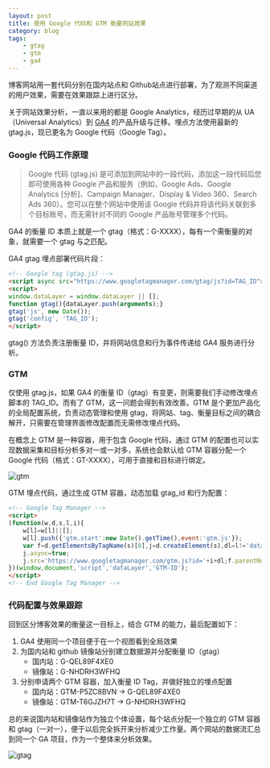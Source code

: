 ```yaml
---
layout: post
title: 使用 Google 代码和 GTM 衡量网站效果
category: blog
tags:
    - gtag
    - gtm
    - ga4
---
```


博客网站用一套代码分别在国内站点和 Github站点进行部署，为了观测不同渠道的用户效果，需要在效果跟踪上进行区分。

关于网站效果分析，一直以来用的都是 Google Analytics，经历过早期的从 UA（Universal Analytics）到 [GA4](https://analytics.google.com/analytics/web/#) 的产品升级与迁移。埋点方法使用最新的 gtag.js，现已更名为 Google 代码（Google Tag）。

### Google 代码工作原理

> Google 代码 (gtag.js) 是可添加到网站中的一段代码，添加这一段代码后您即可使用各种 Google 产品和服务（例如，Google Ads、Google Analytics [分析]、Campaign Manager、Display & Video 360、Search Ads 360）。您可以在整个网站中使用该 Google 代码并将该代码关联到多个目标账号，而无需针对不同的 Google 产品账号管理多个代码。

GA4 的衡量 ID 本质上就是一个 gtag（格式：G-XXXX），每有一个需衡量的对象，就需要一个 gtag 与之匹配。

GA4 gtag 埋点部署代码片段：

```html
<!-- Google tag (gtag.js) -->
<script async src="https://www.googletagmanager.com/gtag/js?id=TAG_ID"></script>
<script>
window.dataLayer = window.dataLayer || [];
function gtag(){dataLayer.push(arguments);}
gtag('js', new Date());
gtag('config', 'TAG_ID');
</script>
```

gtag() 方法负责注册衡量 ID，并将网站信息和行为事件传递给 GA4 服务进行分析。

<!--more-->

### GTM

仅使用 gtag.js，如果 GA4 的衡量 ID（gtag）有变更，则需要我们手动修改埋点脚本的 TAG_ID。而有了 GTM，这一问题会得到有效改善。GTM 是个更加产品化的全局配置系统，负责动态管理和使用 gtag，将网站、tag、衡量目标之间的耦合解开，只需要在管理界面修改配置而无需修改埋点代码。

在概念上 GTM 是一种容器，用于包含 Google 代码，通过 GTM 的配置也可以实现数据采集和目标分析多对一或一对多，系统也会默认给 GTM 容器分配一个 Google 代码（格式：GT-XXXX），可用于直接和目标进行绑定。

![gtm]({{site.cdnroot}}/assets/img/gtm.jpg)

GTM 埋点代码，通过生成 GTM 容器，动态加载 gtag_id 和行为配置：
```html
<!-- Google Tag Manager -->
<script>
(function(w,d,s,l,i){
    w[l]=w[l]||[];
    w[l].push({'gtm.start':new Date().getTime(),event:'gtm.js'});
    var f=d.getElementsByTagName(s)[0],j=d.createElement(s),dl=l!='dataLayer'?'&l='+l:'';
    j.async=true;
    j.src='https://www.googletagmanager.com/gtm.js?id='+i+dl;f.parentNode.insertBefore(j,f);
})(window,document,'script','dataLayer','GTM-ID');
</script>
<!-- End Google Tag Manager -->
```

### 代码配置与效果跟踪

回到区分博客效果的衡量这一目标上，结合 GTM 的能力，最后配置如下：
1. GA4 使用同一个项目便于在一个视图看到全局效果
2. 为国内站和 github 镜像站分别建立数据源并分配衡量 ID（gtag）
    * 国内站：G-QEL89F4XE0
    * 镜像站：G-NHDRH3WFHQ
3. 分别申请两个 GTM 容器，加入衡量 ID Tag，并做好独立的埋点配置
    * 国内站：GTM-P5ZC8BVN -> G-QEL89F4XE0
    * 镜像站：GTM-T6GJZH7T -> G-NHDRH3WFHQ

总的来说国内站和镜像站作为独立个体设置，每个站点分配一个独立的 GTM 容器和 gtag（一对一），便于以后完全拆开来分析减少工作量。两个网站的数据流汇总到同一个 GA 项目，作为一个整体来分析效果。

![gtag]({{site.cdnroot}}/assets/img/gtag.jpg)

